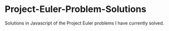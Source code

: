 # Project-Euler-Problem-Solutions
Solutions in Javascript of the Project Euler problems I have currently solved.
